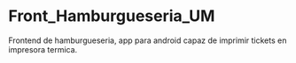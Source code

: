 # Front_Hamburgueseria_UM
Frontend de hamburgueseria, app para android capaz de imprimir tickets en impresora termica.
